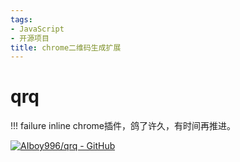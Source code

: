 ```yaml
---
tags:
- JavaScript
- 开源项目
title: chrome二维码生成扩展
---
```


# qrq
!!! failure inline
    chrome插件，鸽了许久，有时间再推进。

[![AIboy996/qrq - GitHub](https://gh-card.dev/repos/AIboy996/qrq.svg?fullname=)](https://github.com/AIboy996/qrq)
